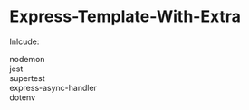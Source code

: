 # Express-Template-With-Extra

Inlcude:

nodemon<br>
jest<br>
supertest<br>
express-async-handler<br>
dotenv<br>
